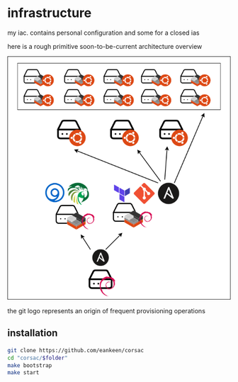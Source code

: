 # infrastructure

my iac. contains personal configuration and some for a closed ias

here is a rough primitive soon-to-be-current architecture overview

![architecture](./assets/primitive-plan.png)

the git logo represents an origin of frequent provisioning operations

## installation

```sh
git clone https://github.com/eankeen/corsac
cd "corsac/$folder"
make bootstrap
make start
```
